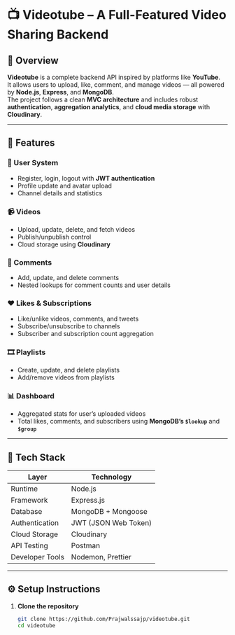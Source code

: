 # 📺 Videotube – A Full-Featured Video Sharing Backend

## 🚀 Overview
**Videotube** is a complete backend API inspired by platforms like **YouTube**.  
It allows users to upload, like, comment, and manage videos — all powered by **Node.js**, **Express**, and **MongoDB**.  
The project follows a clean **MVC architecture** and includes robust **authentication**, **aggregation analytics**, and **cloud media storage** with **Cloudinary**.

---

## 🧩 Features

### 👤 User System
- Register, login, logout with **JWT authentication**
- Profile update and avatar upload
- Channel details and statistics

### 📹 Videos
- Upload, update, delete, and fetch videos
- Publish/unpublish control
- Cloud storage using **Cloudinary**

### 💬 Comments
- Add, update, and delete comments
- Nested lookups for comment counts and user details

### ❤️ Likes & Subscriptions
- Like/unlike videos, comments, and tweets
- Subscribe/unsubscribe to channels
- Subscriber and subscription count aggregation

### 🎞️ Playlists
- Create, update, and delete playlists
- Add/remove videos from playlists

### 📊 Dashboard
- Aggregated stats for user’s uploaded videos
- Total likes, comments, and subscribers using **MongoDB’s `$lookup`** and **`$group`**

---

## 🧠 Tech Stack

| Layer | Technology |
|-------|-------------|
| Runtime | Node.js |
| Framework | Express.js |
| Database | MongoDB + Mongoose |
| Authentication | JWT (JSON Web Token) |
| Cloud Storage | Cloudinary |
| API Testing | Postman |
| Developer Tools | Nodemon, Prettier |

---

## ⚙️ Setup Instructions

1. **Clone the repository**
   ```bash
   git clone https://github.com/Prajwalssajp/videotube.git
   cd videotube
